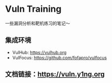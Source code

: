 # Vuln Training

一些漏洞分析和靶机练习的笔记～



## 集成环境

-   VulHub: https://vulhub.org
-   VulFocus: https://github.com/fofapro/vulfocus



## 文档链接：https://vuln.y1ng.org
